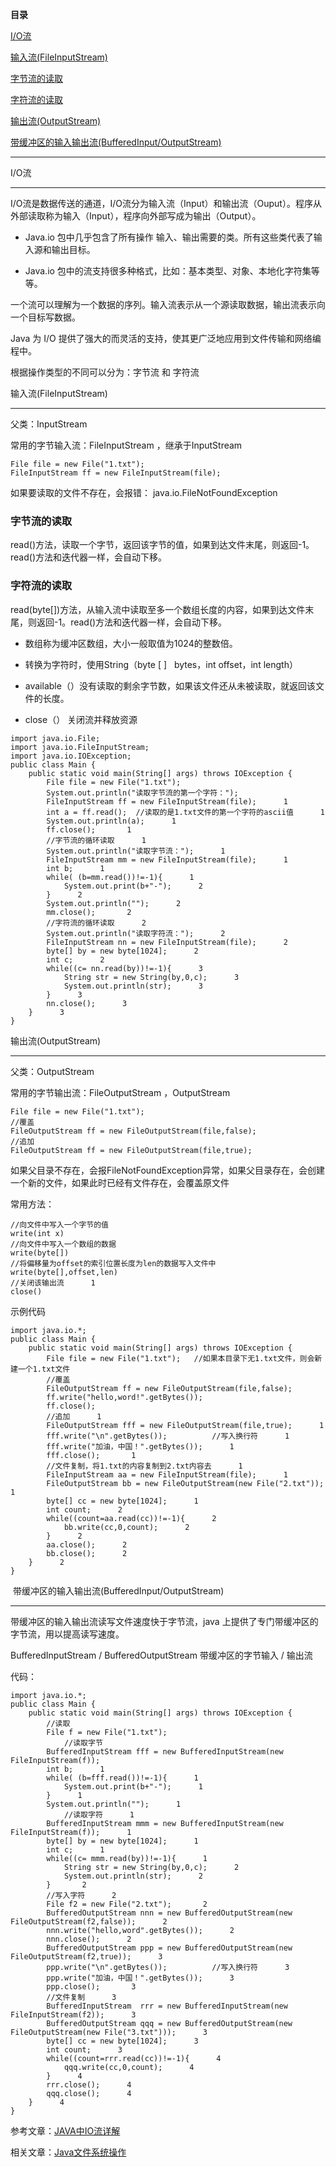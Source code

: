 **目录**

[I/O流](#t0)

[输入流(FileInputStream)](#t1)

[字节流的读取](#t2)

[字符流的读取](#t3)

[输出流(OutputStream)](#t4)

[带缓冲区的输入输出流(BufferedInput/OutputStream)](#t5)

* * *

I/O流
----

I/O流是数据传送的通道，I/O流分为输入流（Input）和输出流（Ouput）。程序从外部读取称为输入（Input），程序向外部写成为输出（Output）。

*   Java.io 包中几乎包含了所有操作 输入、输出需要的类。所有这些类代表了输入源和输出目标。
*   Java.io 包中的流支持很多种格式，比如：基本类型、对象、本地化字符集等等。

一个流可以理解为一个数据的序列。输入流表示从一个源读取数据，输出流表示向一个目标写数据。

Java 为 I/O 提供了强大的而灵活的支持，使其更广泛地应用到文件传输和网络编程中。

根据操作类型的不同可以分为：字节流 和 字符流

输入流(FileInputStream)
--------------------

父类：InputStream

常用的字节输入流：FileInputStream ，继承于InputStream

```
File file = new File("1.txt");             
FileInputStream ff = new FileInputStream(file);
```


如果要读取的文件不存在，会报错： java.io.FileNotFoundException 

### 字节流的读取

read()方法，读取一个字节，返回该字节的值，如果到达文件末尾，则返回-1。read()方法和迭代器一样，会自动下移。

### 字符流的读取

read(byte\[\])方法，从输入流中读取至多一个数组长度的内容，如果到达文件末尾，则返回-1。read()方法和迭代器一样，会自动下移。

*   数组称为缓冲区数组，大小一般取值为1024的整数倍。
*   转换为字符时，使用String（byte \[ \]   bytes，int offset，int length）
*   available（）没有读取的剩余字节数，如果该文件还从未被读取，就返回该文件的长度。
*   close（） 关闭流并释放资源

```
import java.io.File;      
import java.io.FileInputStream;      
import java.io.IOException;      
public class Main {      
    public static void main(String[] args) throws IOException {      
        File file = new File("1.txt");       
        System.out.println("读取字节流的第一个字符：");      
        FileInputStream ff = new FileInputStream(file);      1
        int a = ff.read();  //读取的是1.txt文件的第一个字符的ascii值      1
        System.out.println(a);      1
        ff.close();       1
        //字节流的循环读取      1
        System.out.println("读取字节流：");      1
        FileInputStream mm = new FileInputStream(file);      1
        int b;      1
        while( (b=mm.read())!=-1){      1
            System.out.print(b+"-");      2
        }      2
        System.out.println("");      2
        mm.close();       2
        //字符流的循环读取      2
        System.out.println("读取字符流：");      2
        FileInputStream nn = new FileInputStream(file);      2
        byte[] by = new byte[1024];      2
        int c;      2
        while((c= nn.read(by))!=-1){      3
            String str = new String(by,0,c);      3
            System.out.println(str);      3
        }      3
        nn.close();      3
    }      3
}
```


输出流(OutputStream)
-----------------

父类：OutputStream

常用的字节输出流：FileOutputStream ，OutputStream

```
File file = new File("1.txt");      
//覆盖      
FileOutputStream ff = new FileOutputStream(file,false);      
//追加      
FileOutputStream ff = new FileOutputStream(file,true);
```


如果父目录不存在，会报FileNotFoundException异常，如果父目录存在，会创建一个新的文件，如果此时已经有文件存在，会覆盖原文件

常用方法：

```
//向文件中写入一个字节的值      
write(int x)       
//向文件中写入一个数组的数据      
write(byte[])       
//将偏移量为offset的索引位置长度为len的数据写入文件中      
write(byte[],offset,len)       
//关闭该输出流      1
close()
```


示例代码

```
import java.io.*;      
public class Main {      
    public static void main(String[] args) throws IOException {      
        File file = new File("1.txt");   //如果本目录下无1.txt文件，则会新建一个1.txt文件      
        //覆盖      
        FileOutputStream ff = new FileOutputStream(file,false);      
        ff.write("hello,word!".getBytes());      
        ff.close();      
        //追加      1
        FileOutputStream fff = new FileOutputStream(file,true);      1
        fff.write("\n".getBytes());          //写入换行符      1
        fff.write("加油，中国！".getBytes());      1
        fff.close();       1
        //文件复制，将1.txt的内容复制到2.txt内容去      1
        FileInputStream aa = new FileInputStream(file);      1
        FileOutputStream bb = new FileOutputStream(new File("2.txt"));      1
        byte[] cc = new byte[1024];      1
        int count;      2
        while((count=aa.read(cc))!=-1){      2
            bb.write(cc,0,count);      2
        }      2
        aa.close();      2
        bb.close();      2
    }      2
}
```


 带缓冲区的输入输出流(BufferedInput/OutputStream)
---------------------------------------

带缓冲区的输入输出流读写文件速度快于字节流，java 上提供了专门带缓冲区的字节流，用以提高读写速度。

BufferedInputStream / BufferedOutputStream 带缓冲区的字节输入 / 输出流

代码：

```
import java.io.*;      
public class Main {      
    public static void main(String[] args) throws IOException {      
        //读取      
        File f = new File("1.txt");       
            //读取字节      
        BufferedInputStream fff = new BufferedInputStream(new FileInputStream(f));      
        int b;      1
        while( (b=fff.read())!=-1){      1
            System.out.print(b+"-");      1
        }      1
        System.out.println("");      1
            //读取字符      1
        BufferedInputStream mmm = new BufferedInputStream(new FileInputStream(f));      1
        byte[] by = new byte[1024];      1
        int c;      1
        while((c= mmm.read(by))!=-1){      1
            String str = new String(by,0,c);      2
            System.out.println(str);      2
        }       2
        //写入字符      2
        File f2 = new File("2.txt");       2
        BufferedOutputStream nnn = new BufferedOutputStream(new FileOutputStream(f2,false));      2
        nnn.write("hello,word".getBytes());      2
        nnn.close();      2
        BufferedOutputStream ppp = new BufferedOutputStream(new FileOutputStream(f2,true));      3
        ppp.write("\n".getBytes());          //写入换行符      3
        ppp.write("加油，中国！".getBytes());      3
        ppp.close();       3
        //文件复制      3
        BufferedInputStream  rrr = new BufferedInputStream(new FileInputStream(f2));      3
        BufferedOutputStream qqq = new BufferedOutputStream(new FileOutputStream(new File("3.txt")));      3
        byte[] cc = new byte[1024];      3
        int count;      3
        while((count=rrr.read(cc))!=-1){      4
            qqq.write(cc,0,count);      4
        }      4
        rrr.close();      4
        qqq.close();      4
    }      4
}
```


参考文章：[JAVA中IO流详解](https://www.cnblogs.com/ywzbky/p/10692238.html)

相关文章：[Java文件系统操作](https://blog.csdn.net/qq_36119192/article/details/107526104)